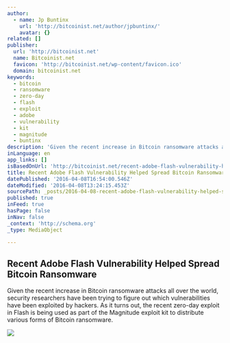 ```yaml
---
author:
  - name: Jp Buntinx
    url: 'http://bitcoinist.net/author/jpbuntinx/'
    avatar: {}
related: []
publisher:
  url: 'http://bitcoinist.net'
  name: Bitcoinist.net
  favicon: 'http://bitcoinist.net/wp-content/favicon.ico'
  domain: bitcoinist.net
keywords:
  - bitcoin
  - ransomware
  - zero-day
  - flash
  - exploit
  - adobe
  - vulnerability
  - kit
  - magnitude
  - buntinx
description: 'Given the recent increase in Bitcoin ransomware attacks all over the world, security researchers have been trying to figure out which vulnerabilities have been exploited by hackers. As it turns out, the recent zero-day exploit in Flash is being used as part of the Magnitude exploit kit to distribute various forms of Bitcoin ransomware.'
inLanguage: en
app_links: []
isBasedOnUrl: 'http://bitcoinist.net/recent-adobe-flash-vulnerability-helped-spread-bitcoin-ransomware/'
title: Recent Adobe Flash Vulnerability Helped Spread Bitcoin Ransomware
datePublished: '2016-04-08T16:54:00.546Z'
dateModified: '2016-04-08T13:24:15.453Z'
sourcePath: _posts/2016-04-08-recent-adobe-flash-vulnerability-helped-spread-bitcoin-ranso.md
published: true
inFeed: true
hasPage: false
inNav: false
_context: 'http://schema.org'
_type: MediaObject

---
```

<article style=""><h1>Recent Adobe Flash Vulnerability Helped Spread Bitcoin Ransomware</h1><p>Given the recent increase in Bitcoin ransomware attacks all over the world, security researchers have been trying to figure out which vulnerabilities have been exploited by hackers. As it turns out, the recent zero-day exploit in Flash is being used as part of the Magnitude exploit kit to distribute various forms of Bitcoin ransomware.</p><img src="http://bitcoinist.net/wp-content/uploads/2016/04/shutterstock_222964006.jpg" /></article>